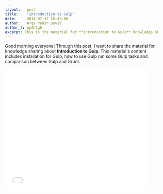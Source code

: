 ```yaml
---
layout:   post
title:    "Introduction to Gulp"
date:     2014-07-17 10:45:00
author:   Arga Padan David
author_t: apdhtg6
excerpt: This is the material for **Introduction to Gulp** knowledge sharing at July 16, 2014
--- 
```


Good morning everyone! Through this post, I want to share the material for knowledge sharing about **Introduction to Gulp**. This material's content includes installation for Gulp, how to use Gulp run some Gulp tasks and comparison between Gulp and Grunt. 


<iframe src="//www.slideshare.net/slideshow/embed_code/37073532" width="476" height="400" frameborder="0" marginwidth="0" marginheight="0" scrolling="no"></iframe>